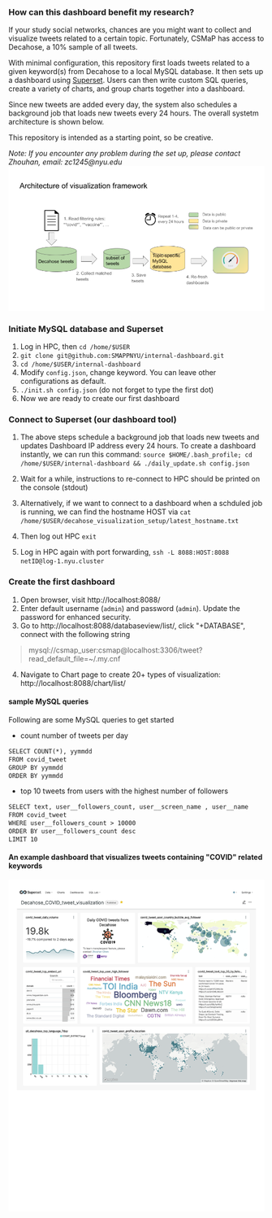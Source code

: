 ### How can this dashboard benefit my research?

If your study social networks, chances are you might want to collect and visualize tweets related to a certain topic. Fortunately, CSMaP has access to Decahose, a 10% sample of all tweets.

With minimal configuration, this repository first loads tweets related to a given keyword(s) from Decahose to a local MySQL database. It then sets up a dashboard using [Superset](https://superset.apache.org/). Users can then write custom SQL queries, create a variety of charts, and group charts together into a dashboard.

Since new tweets are added every day, the system also schedules a background job that loads new tweets every 24 hours. The overall systetm architecture is shown below.

This repository is intended as a starting point, so be creative. 

_Note: If you encounter any problem during the set up, please contact Zhouhan, email: zc1245@nyu.edu_
![System architecture](img/system-architecture.png)


### Initiate MySQL database and Superset

1. Log in HPC, then `cd /home/$USER`
2. `git clone git@github.com:SMAPPNYU/internal-dashboard.git`
3. `cd /home/$USER/internal-dashboard`
4. Modify `config.json`, change keyword. You can leave other configurations as default. 
5. `./init.sh config.json` (do not forget to type the first dot)
6. Now we are ready to create our first dashboard

### Connect to Superset (our dashboard tool)

1. The above steps schedule a background job that loads new tweets and updates Dashboard IP address every 24 hours. To create a dashboard instantly, we can run this command: `source $HOME/.bash_profile; cd /home/$USER/internal-dashboard && ./daily_update.sh config.json`
2. Wait for a while, instructions to re-connect to HPC should be printed on the console (stdout)

3. Alternatively, if we want to connect to a dashboard when a schduled job is running, we can find the hostname HOST via `cat /home/$USER/decahose_visualization_setup/latest_hostname.txt`
4. Then log out HPC `exit`
5. Log in HPC again with port forwarding, `ssh -L 8088:HOST:8088 netID@log-1.nyu.cluster`

### Create the first dashboard
1. Open browser, visit http://localhost:8088/
2. Enter default username (`admin`) and password (`admin`). Update the password for enhanced security.
3. Go to http://localhost:8088/databaseview/list/, click "+DATABASE", connect with the following string 
 > mysql://csmap_user:csmap@localhost:3306/tweet?read_default_file=~/.my.cnf
4. Navigate to Chart page to create 20+ types of visualization: http://localhost:8088/chart/list/

#### sample MySQL queries

Following are some MySQL queries to get started

- count number of tweets per day
```
SELECT COUNT(*), yymmdd
FROM covid_tweet
GROUP BY yymmdd 
ORDER BY yymmdd 
```

- top 10 tweets from users with the highest number of followers
```
SELECT text, user__followers_count, user__screen_name , user__name
FROM covid_tweet
WHERE user__followers_count > 10000
ORDER BY user__followers_count desc
LIMIT 10
```

#### An example dashboard that visualizes tweets containing "COVID" related keywords
![Sample dashboard layout](/img/decahose-covid-tweet-dashboard-example.png)





